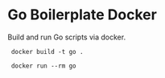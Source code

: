# Go Boilerplate Docker

Build and run Go scripts via docker.

```
 docker build -t go .

 docker run --rm go
```
